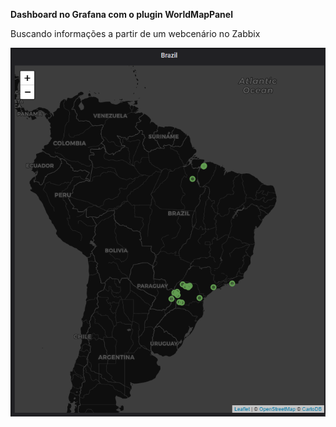 <strong>Dashboard no Grafana com o plugin WorldMapPanel</strong>

Buscando informações a partir de um webcenário no Zabbix

<img src="images/example.png" alt="Exemplo do mapa">